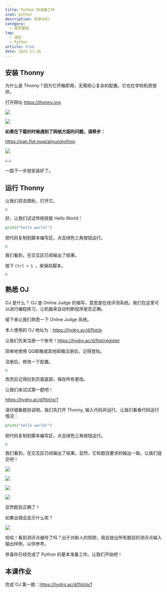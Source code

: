 ```yaml
---
title: Python 的准备工作
icon: python
description: 安装与OJ
category:
  - 语言基础
tag:
  - 语言
  - Python
article: true
date: 2022-11-26
---
```

##  安装 Thonny

为什么是 Thonny？因为它开箱即用，无需担心复杂的配置。它也在学校机房提供。

打开网址 https://thonny.org

![](https://search.pstatic.net/common/?src=https://i.imgur.com/0sBqnt0.jpeg)

![](https://search.pstatic.net/common/?src=https://i.imgur.com/THSqcGt.jpeg)

**如果在下载的时候遇到了网络方面的问题，请移步：**

https://pan.flot.moe/aliyun/python

![](https://search.pstatic.net/common/?src=https://i.imgur.com/W01ubre.jpeg)

<img src="https://search.pstatic.net/common/?src=https://i.imgur.com/D3Aoef4.jpeg" style="zoom:50%;" /> <img src="https://search.pstatic.net/common/?src=https://i.imgur.com/xyLMy6k.jpeg" style="zoom:50%;" />

一路下一步就安装好了。

## 运行 Thonny

让我们双击图标，打开它。

<img src="https://search.pstatic.net/common/?src=https://i.imgur.com/yhNVRlk.jpeg" style="zoom:50%;" />

好，让我们试试传统技能 Hello World！

```python
print("hello world!")
```

把代码复制到脚本编写区，点击绿色三角按钮运行。

<img src="https://search.pstatic.net/common/?src=https://i.imgur.com/JfQ426h.jpeg" style="zoom:50%;" />



我们看到，在交互区已经输出了结果。



按下 `Ctrl + S `，来保存脚本。

<img src="https://search.pstatic.net/common/?src=https://i.imgur.com/pqWQRem.jpeg" style="zoom:50%;" />

## 熟悉 OJ

OJ 是什么？ OJ 是 Online Judge 的缩写，意思是在线评测系统。我们在这里可以进行编程练习，让机器来自动判断程序是否正确。

接下来让我们熟悉一下 Online Judge 系统。

本人使用的 OJ 地址为：https://hydro.ac/d/flot/p

让我们先来注册一个账号！https://hydro.ac/d/flot/register

简单地使用 QQ邮箱或其他邮箱注册后，记得登陆。

注册后，修改一下配置。

<img src="https://search.pstatic.net/common/?src=https://i.imgur.com/Qceou2I.jpeg" style="zoom: 50%;" />



改完后记得拉到页面底部，保存所有更改。

让我们来试试第一题吧！

https://hydro.ac/d/flot/p/1

请仔细看题目说明。我们先打开 Thonny,  输入代码并运行。让我们看看代码运行情况：



```python
print("hello world!")
```

把代码复制到脚本编写区，点击绿色三角按钮运行。

<img src="https://search.pstatic.net/common/?src=https://i.imgur.com/JfQ426h.jpeg" style="zoom:50%;" />

我们看到，在交互区已经输出了结果。显然，它和题目要求的输出一致。让我们提交吧！

![](https://search.pstatic.net/common/?src=https://i.imgur.com/r25nXZa.jpeg)

![](https://search.pstatic.net/common/?src=https://i.imgur.com/7vxwk8Y.jpeg)

![](https://search.pstatic.net/common/?src=https://i.imgur.com/Mg844s2.jpeg)

![](https://search.pstatic.net/common/?src=https://i.imgur.com/pkVb2Ab.jpeg)

显然题目正确了！

如果出错会显示什么呢？

![](https://search.pstatic.net/common/?src=https://i.imgur.com/Wd5gNRe.jpeg)

哈哈！看到测评点编号了吗？出于对新人的照顾，我会放出所有题目的测评点输入输出样例，以供参考。

恭喜你已经完成了 Python 的基本准备工作。让我们开始吧！

## 本课作业

完成 OJ 第一题：https://hydro.ac/d/flot/p/1